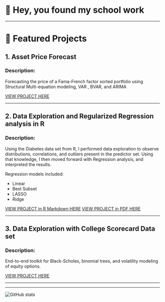 # 👋 Hey, you found my school work
---

# 📂 Featured Projects

## 1. Asset Price Forecast
### **Description:**  
Forecasting the price of a Fama-French factor sorted portfolio using Structural Multi-equation modeling, VAR , BVAR, and ARIMA  


[VIEW PROJECT HERE](https://github.com/yourusername/FamaFrenchExplorer)

---

## 2. Data Exploration and Regularized Regression analysis in R
### **Description:**  
Using the Diabetes data set from R, I performed data exploration to observe distributions, correlations, and outliers present in the predictor set.
Using that knowledge, I then moved forward with Regression analysis, and interpreted the results.

Regression models included:
- Linear
- Best Subset
- LASSO
- Ridge

[VIEW PROJECT in R Markdown HERE](https://afrohner.github.io/MSQE_25/ECON-562-PROJ2-AF.html)
[VIEW PROJECT in PDF HERE](https://afrohner.github.io/MSQE_25/ECON-562-PROJ2-AF.html)

---

## 3. Data Exploration with College Scorecard Data set
### **Description:**  
End-to-end toolkit for Black-Scholes, binomial trees, and volatility modeling of equity options.  

[VIEW PROJECT HERE](https://afrohner.github.io/MSQE_25/562_PROJ1_AF.html)

---



---

<!-- Optionally include GitHub Stats Badge or visitor counter -->
![GitHub stats](https://github-readme-stats.vercel.app/api?username=yourusername&show_icons=true&hide=prs)

